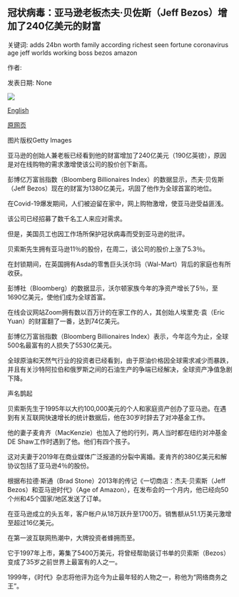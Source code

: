 ## 冠状病毒：亚马逊老板杰夫·贝佐斯（Jeff Bezos）增加了240亿美元的财富

关键词: adds 24bn worth family according richest seen fortune coronavirus age jeff worlds working boss bezos amazon

作者: 

发表日期: None

![](https://ichef.bbci.co.uk/news/1024/branded_news/111C8/production/_111788007_bezos.jpg)

[English](Coronavirus%3A%20Amazon%20boss%20Jeff%20Bezos%20adds%20%2424bn%20to%20fortune.md)

[原网页](https://www.bbc.com/news/business-52289657)

图片版权Getty Images

亚马逊的创始人兼老板已经看到他的财富增加了240亿美元（190亿英镑），原因是对在线购物的需求激增使该公司的股价创下新高。

彭博亿万富翁指数（Bloomberg Billionaires Index）的数据显示，杰夫·贝佐斯（Jeff Bezos）现在的财富为1380亿美元，巩固了他作为全球首富的地位。

在Covid-19爆发期间，人们被迫留在家中，网上购物激增，使亚马逊受益匪浅。

该公司已经招募了数千名工人来应对需求。

但是，美国员工也因工作场所保护冠状病毒而受到亚马逊的批评。

贝索斯先生拥有亚马逊11％的股份，在周二，该公司的股价上涨了5.3％。

在封锁期间，在英国拥有Asda的零售巨头沃尔玛（Wal-Mart）背后的家庭也有所收获。

彭博社（Bloomberg）的数据显示，沃尔顿家族今年的净资产增长了5％，至1690亿美元，使他们成为全球首富。

在线会议网站Zoom拥有数以百万计的在家工作的人，其创始人埃里克·袁（Eric Yuan）的财富翻了一番，达到74亿美元。

彭博亿万富翁指数（Bloomberg Billionaires Index）表示，今年迄今为止，全球500名最富有的人损失了5530亿美元。

全球原油和天然气行业的投资者已经看到，由于原油价格因全球需求减少而暴跌，并且有关沙特阿拉伯和俄罗斯之间的石油生产的争端已经解决，全球资产净值急剧下降。

声名鹊起

贝索斯先生于1995年以大约100,000美元的个人和家庭资产创办了亚马逊。在遇到有关互联网快速增长的统计数据后，他在30岁时辞去了对冲基金工作。

他的妻子麦肯齐（MacKenzie）也加入了他的行列，两人当时都在纽约对冲基金DE Shaw工作时遇到了他。他们有四个孩子。

这对夫妻于2019年在商业媒体广泛报道的分裂中离婚。麦肯齐的380亿美元和解协议包括了亚马逊4％的股份。

根据布拉德·斯通（Brad Stone）2013年的传记《一切商店：杰夫·贝索斯（Jeff Bezos）和亚马逊时代》（Age of Amazon），在发布会的一个月内，他已经向50个州和45个国家/地区发送了订单。

在亚马逊成立的头五年，客户帐户从18万跃升至1700万。销售额从51.1万美元激增至超过16亿美元。

在第一波互联网热潮中，大牌投资者蜂拥而至。

它于1997年上市，筹集了5400万美元，将曾经帮助装订书单的贝索斯（Bezos）变成了35岁之前世界上最富有的人之一。

1999年，《时代》杂志将他评为迄今为止最年轻的人物之一，称他为“网络商务之王”。